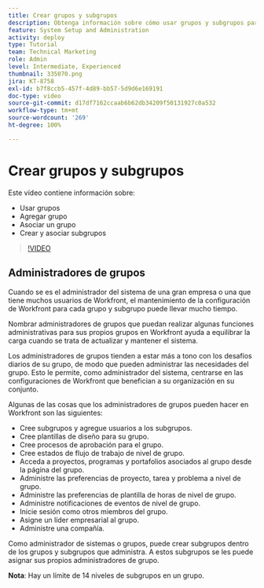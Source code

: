 ```yaml
---
title: Crear grupos y subgrupos
description: Obtenga información sobre cómo usar grupos y subgrupos para la organización de usuarios y los permisos para trabajar. Aprenda a crear un grupo y subgrupos.
feature: System Setup and Administration
activity: deploy
type: Tutorial
team: Technical Marketing
role: Admin
level: Intermediate, Experienced
thumbnail: 335070.png
jira: KT-8758
exl-id: b7f8ccb5-457f-4d89-bb57-5d9d6e169191
doc-type: video
source-git-commit: d17df7162ccaab6b62db34209f50131927c0a532
workflow-type: tm+mt
source-wordcount: '269'
ht-degree: 100%

---
```


# Crear grupos y subgrupos

Este vídeo contiene información sobre:

* Usar grupos
* Agregar grupo
* Asociar un grupo
* Crear y asociar subgrupos

>[!VIDEO](https://video.tv.adobe.com/v/335070/?quality=12&learn=on&enablevpops)

## Administradores de grupos

Cuando se es el administrador del sistema de una gran empresa o una que tiene muchos usuarios de Workfront, el mantenimiento de la configuración de Workfront para cada grupo y subgrupo puede llevar mucho tiempo.

Nombrar administradores de grupos que puedan realizar algunas funciones administrativas para sus propios grupos en Workfront ayuda a equilibrar la carga cuando se trata de actualizar y mantener el sistema.

Los administradores de grupos tienden a estar más a tono con los desafíos diarios de su grupo, de modo que pueden administrar las necesidades del grupo. Esto le permite, como administrador del sistema, centrarse en las configuraciones de Workfront que benefician a su organización en su conjunto.

Algunas de las cosas que los administradores de grupos pueden hacer en Workfront son las siguientes:

* Cree subgrupos y agregue usuarios a los subgrupos.
* Cree plantillas de diseño para su grupo.
* Cree procesos de aprobación para el grupo.
* Cree estados de flujo de trabajo de nivel de grupo.
* Acceda a proyectos, programas y portafolios asociados al grupo desde la página del grupo.
* Administre las preferencias de proyecto, tarea y problema a nivel de grupo.
* Administre las preferencias de plantilla de horas de nivel de grupo.
* Administre notificaciones de eventos de nivel de grupo.
* Inicie sesión como otros miembros del grupo.
* Asigne un líder empresarial al grupo.
* Administre una compañía.

Como administrador de sistemas o grupos, puede crear subgrupos dentro de los grupos y subgrupos que administra. A estos subgrupos se les puede asignar sus propios administradores de grupo.

**Nota**: Hay un límite de 14 niveles de subgrupos en un grupo.
